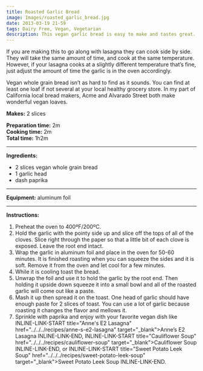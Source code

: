```yaml
---
title: Roasted Garlic Bread
image: Images/roasted_garlic_bread.jpg
date: 2013-03-19 21-59
tags: Dairy Free, Vegan, Vegetarian
description: This vegan garlic bread is easy to make and tastes great. It makes a great accompaniment to other vegan dishes like Anne’s E2 Lasagna or your favorite soup.
---
```

If you are making this to go along with lasagna they can cook side by side. They will take the same amount of time, and cook at the same temperature. However, if your lasagna cooks at a slightly different temperature that’s fine, just adjust the amount of time the garlic is in the oven accordingly. 

Vegan whole grain bread isn’t as hard to find as it sounds. You can find at least one loaf if not several at your local healthy grocery store. In my part of California local bread makers, Acme and Alvarado Street both make wonderful vegan loaves. 

**Makes:** 2 slices

**Preparation time:** 2m  
**Cooking time:** 2m  
**Total time:** 1h2m

---

**Ingredients:**

- 2 slices vegan whole grain bread
- 1 garlic head
- dash  paprika


---

**Equipment:** aluminum foil 

---

**Instructions:**

1. Preheat the oven to 400ºF/200ºC.
1. Hold the garlic with the pointy side up and slice off the tops of all of the cloves. Slice right through the paper so that a little bit of each clove is exposed. Leave the root end intact.
1. Wrap the garlic in aluminum foil and place in the oven for 50-60 minutes. It is finished roasting when you can squeeze the sides and it is soft. Remove it from the oven and let cool for a few minutes.
1. While it is cooling toast the bread.
1. Unwrap the foil and use it to hold the garlic by the root end. Then holding it upside down squeeze it into a small bowl and all of the roasted garlic will come out like a paste. 
1. Mash it up then spread it on the toast. One head of garlic should have enough paste for 2 slices of toast. You can use a lot of garlic because roasting it changes the flavor and mellows it. 
1. Sprinkle with paprika and enjoy with your favorite vegan dish like INLINE-LINK-START title="Anne's E2 Lasagna" href="../../../recipes/anne-s-e2-lasagna" target="_blank">Anne’s E2 Lasagna INLINE-LINK-END, INLINE-LINK-START title="Cauliflower Soup" href="../../../recipes/cauliflower-soup" target="_blank">Cauliflower Soup INLINE-LINK-END, or INLINE-LINK-START title="Sweet Potato Leek Soup" href="../../../recipes/sweet-potato-leek-soup" target="_blank">Sweet Potato Leek Soup INLINE-LINK-END.

